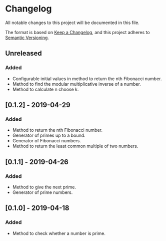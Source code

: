 # Changelog
All notable changes to this project will be documented in this file.

The format is based on [Keep a Changelog](https://keepachangelog.com/en/1.0.0/),
and this project adheres to [Semantic Versioning](https://semver.org/spec/v2.0.0.html).

## Unreleased
### Added
- Configurable initial values in method to return the nth Fibonacci number.
- Method to find the modular multiplicative inverse of a number.
- Method to calculate n choose k.

## [0.1.2] - 2019-04-29
### Added
- Method to return the nth Fibonacci number.
- Generator of primes up to a bound.
- Generator of Fibonacci numbers.
- Method to return the least common multiple of two numbers.

## [0.1.1] - 2019-04-26
### Added
- Method to give the next prime.
- Generator of prime numbers.

## [0.1.0] - 2019-04-18
### Added
- Method to check whether a number is prime.
